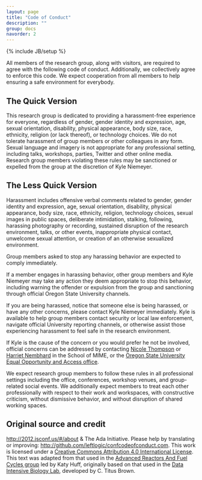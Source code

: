 ```yaml
---
layout: page
title: "Code of Conduct"
description: ""
group: docs
navorder: 2
---
```

{% include JB/setup %}

All members of the research group, along with visitors, are required to agree with the following code of conduct. Additionally, we collectively agree to enforce this code. We expect cooperation from all members to help ensuring a safe environment for everybody.

## The Quick Version

This research group is dedicated to providing a harassment-free experience for everyone, regardless of gender, gender identity and expression, age, sexual orientation, disability, physical appearance, body size, race, ethnicity, religion (or lack thereof), or technology choices. We do not tolerate harassment of group members or other colleagues in any form. Sexual language and imagery is not appropriate for any professional setting, including talks, workshops, parties, Twitter and other online media. Research group members violating these rules may be sanctioned or expelled from the group at the discretion of Kyle Niemeyer.

## The Less Quick Version

Harassment includes offensive verbal comments related to gender, gender identity and expression, age, sexual orientation, disability, physical appearance, body size, race, ethnicity, religion, technology choices, sexual images in public spaces, deliberate intimidation, stalking, following, harassing photography or recording, sustained disruption of the research environment, talks, or other events, inappropriate physical contact, unwelcome sexual attention, or creation of an otherwise sexualized environment.

Group members asked to stop any harassing behavior are expected to comply immediately.

If a member engages in harassing behavior, other group members and Kyle Niemeyer may take any action they deem appropriate to stop this behavior, including warning the offender or expulsion from the group and sanctioning through official Oregon State University channels.

If you are being harassed, notice that someone else is being harassed, or have any other concerns, please contact Kyle Niemeyer immediately. Kyle is available to help group members contact security or local law enforcement, navigate official University reporting channels, or otherwise assist those experiencing harassment to feel safe in the research environment.

If Kyle is the cause of the concern or you would prefer he not be involved, official concerns can be addressed by contacting [Nicole Thompson](mailto:Nicole.Thompson@oregonstate.edu) or [Harriet Nembhard](mailto:harriet.nembhard@oregonstate.edu) in the School of MIME, or the [Oregon State University Equal Opportunity and Access office](http://eoa.oregonstate.edu).

We expect research group members to follow these rules in all professional settings including the office, conferences, workshop venues, and group-related social events. We additionally expect members to treat each other professionally with respect to their work and workspaces, with constructive criticism, without dismissive behavior, and without disruption of shared working spaces.


## Original source and credit

<http://2012.jsconf.us/#/about> & The Ada Initiative. Please help by translating or improving: <http://github.com/leftlogic/confcodeofconduct.com>. This work is licensed under a [Creative Commons Attribution 4.0 International License](https://creativecommons.org/licenses/by/4.0/). This text was adapted from that used in the [Advanced Reactors And Fuel Cycles group](http://arfc.github.io) led by Katy Huff, originally based on that used in the [Data Intensive Biology Lab](http://ivory.idyll.org/lab/), developed by C. Titus Brown.
